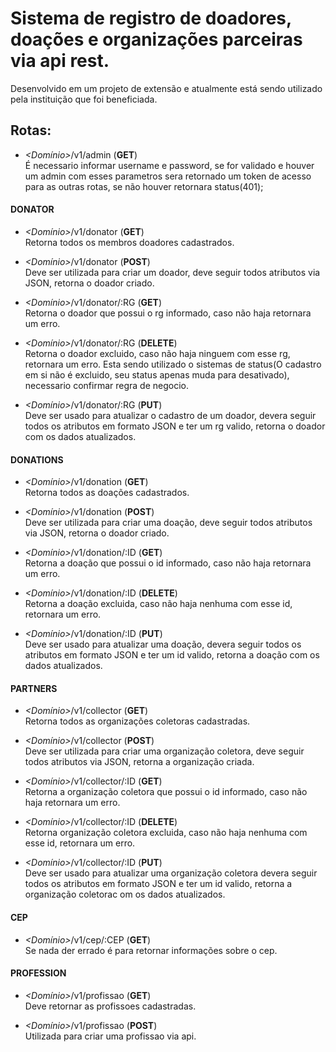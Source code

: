 # Sistema de registro de doadores, doações e organizações parceiras via api rest.

Desenvolvido em um projeto de extensão e atualmente está sendo utilizado pela instituição que foi beneficiada.

## Rotas: 

- _<Domínio>_/v1/admin (<b>GET</b>) <br>
    É necessario informar username e password, se for validado e houver um admin com esses parametros sera retornado um token de acesso para as outras rotas, se não houver retornara status(401);

#### DONATOR
- _<Domínio>_/v1/donator (<b>GET</b>) <br>
    Retorna todos os membros doadores cadastrados.

- _<Domínio>_/v1/donator (<b>POST</b>) <br>
    Deve ser utilizada para criar um doador, deve seguir todos atributos via JSON,
    retorna o doador criado.

- _<Domínio>_/v1/donator/:RG (<b>GET</b>) <br>
    Retorna o doador que possui o rg informado, caso não haja retornara um erro.

- _<Domínio>_/v1/donator/:RG (<b>DELETE</b>) <br>
    Retorna o doador excluido, caso não haja ninguem com esse rg, retornara um erro. Esta sendo utilizado o sistemas de status(O cadastro em si não é excluido, seu status apenas muda para desativado), necessario confirmar regra de negocio.

- _<Domínio>_/v1/donator/:RG (<b>PUT</b>) <br>
    Deve ser usado para atualizar o cadastro de um doador, devera seguir todos os atributos em formato JSON e ter um rg valido, retorna o doador com os dados atualizados.

#### DONATIONS
- _<Domínio>_/v1/donation (<b>GET</b>) <br>
    Retorna todos as doações cadastrados.

- _<Domínio>_/v1/donation (<b>POST</b>) <br>
    Deve ser utilizada para criar uma doação, deve seguir todos atributos via JSON,
    retorna o doador criado.
 
- _<Domínio>_/v1/donation/:ID (<b>GET</b>) <br>
    Retorna a doação que possui o id informado, caso não haja retornara um erro.

- _<Domínio>_/v1/donation/:ID (<b>DELETE</b>) <br>
    Retorna a doação excluida, caso não haja nenhuma com esse id, retornara um erro.

- _<Domínio>_/v1/donation/:ID (<b>PUT</b>) <br>
    Deve ser usado para atualizar uma doação, devera seguir todos os atributos em formato JSON e ter um id valido, retorna a doação com os dados atualizados.

#### PARTNERS
- _<Domínio>_/v1/collector (<b>GET</b>) <br>
    Retorna todos as organizações coletoras cadastradas.

- _<Domínio>_/v1/collector (<b>POST</b>) <br>
    Deve ser utilizada para criar uma organização coletora, deve seguir todos atributos via JSON,
    retorna a organização criada.

- _<Domínio>_/v1/collector/:ID (<b>GET</b>) <br>
    Retorna a organização coletora que possui o id informado, caso não haja retornara um erro.

- _<Domínio>_/v1/collector/:ID (<b>DELETE</b>) <br>
    Retorna organização coletora excluida, caso não haja nenhuma com esse id, retornara um erro.

- _<Domínio>_/v1/collector/:ID (<b>PUT</b>) <br>
    Deve ser usado para atualizar uma organização coletora devera seguir todos os atributos em formato JSON e ter um id valido, retorna a organização coletorac om os dados atualizados.

#### CEP 
- _<Domínio>_/v1/cep/:CEP   (<b>GET</b>) <br>
    Se nada der errado é para retornar informações sobre o cep.

#### PROFESSION 
- _<Domínio>_/v1/profissao  (<b>GET</b>) <br>
    Deve retornar as profissoes cadastradas.

- _<Domínio>_/v1/profissao  (<b>POST</b>) <br>
    Utilizada para criar uma profissao via api.

